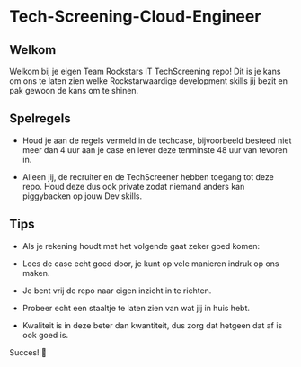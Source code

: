 # Tech-Screening-Cloud-Engineer

## Welkom
Welkom bij je eigen Team Rockstars IT TechScreening repo! Dit is je kans om ons te laten zien welke Rockstarwaardige development skills jij bezit en pak gewoon de kans om te shinen.

## Spelregels
* Houd je aan de regels vermeld in de techcase, bijvoorbeeld besteed niet meer dan 4 uur aan je case en lever deze tenminste 48 uur van tevoren in.

* Alleen jij, de recruiter en de TechScreener hebben toegang tot deze repo. Houd deze dus ook private zodat niemand anders kan piggybacken op jouw Dev skills.

## Tips
* Als je rekening houdt met het volgende gaat zeker goed komen:

* Lees de case echt goed door, je kunt op vele manieren indruk op ons maken.

* Je bent vrij de repo naar eigen inzicht in te richten.

* Probeer echt een staaltje te laten zien van wat jij in huis hebt.

* Kwaliteit is in deze beter dan kwantiteit, dus zorg dat hetgeen dat af is ook goed is.

Succes! 🤘
